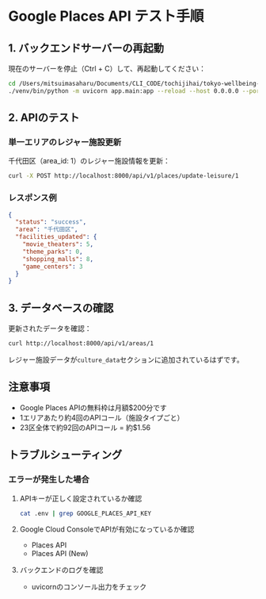 # Google Places API テスト手順

## 1. バックエンドサーバーの再起動

現在のサーバーを停止（Ctrl + C）して、再起動してください：

```bash
cd /Users/mitsuimasaharu/Documents/CLI_CODE/tochijihai/tokyo-wellbeing-map/backend
./venv/bin/python -m uvicorn app.main:app --reload --host 0.0.0.0 --port 8000
```

## 2. APIのテスト

### 単一エリアのレジャー施設更新

千代田区（area_id: 1）のレジャー施設情報を更新：

```bash
curl -X POST http://localhost:8000/api/v1/places/update-leisure/1
```

### レスポンス例
```json
{
  "status": "success",
  "area": "千代田区",
  "facilities_updated": {
    "movie_theaters": 5,
    "theme_parks": 0,
    "shopping_malls": 8,
    "game_centers": 3
  }
}
```

## 3. データベースの確認

更新されたデータを確認：

```bash
curl http://localhost:8000/api/v1/areas/1
```

レジャー施設データが`culture_data`セクションに追加されているはずです。

## 注意事項

- Google Places APIの無料枠は月額$200分です
- 1エリアあたり約4回のAPIコール（施設タイプごと）
- 23区全体で約92回のAPIコール = 約$1.56

## トラブルシューティング

### エラーが発生した場合

1. APIキーが正しく設定されているか確認
   ```bash
   cat .env | grep GOOGLE_PLACES_API_KEY
   ```

2. Google Cloud ConsoleでAPIが有効になっているか確認
   - Places API
   - Places API (New)

3. バックエンドのログを確認
   - uvicornのコンソール出力をチェック